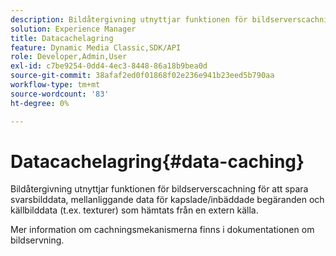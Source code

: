 ```yaml
---
description: Bildåtergivning utnyttjar funktionen för bildserverscachning för att spara svarsbilddata, mellanliggande data för kapslade/inbäddade begäranden och källbilddata (t.ex. texturer) som hämtats från en extern källa.
solution: Experience Manager
title: Datacachelagring
feature: Dynamic Media Classic,SDK/API
role: Developer,Admin,User
exl-id: c7be9254-0dd4-4ec3-8448-86a18b9bea0d
source-git-commit: 38afaf2ed0f01868f02e236e941b23eed5b790aa
workflow-type: tm+mt
source-wordcount: '83'
ht-degree: 0%

---
```


# Datacachelagring{#data-caching}

Bildåtergivning utnyttjar funktionen för bildserverscachning för att spara svarsbilddata, mellanliggande data för kapslade/inbäddade begäranden och källbilddata (t.ex. texturer) som hämtats från en extern källa.

Mer information om cachningsmekanismerna finns i dokumentationen om bildservning.
